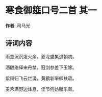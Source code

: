 # 寒食御筵口号二首  其一

**作者**: 司马光

## 诗词内容

雨意沉沉泼火余，夔龙盛集退朝初。

酒殽络绎来丹禁，冠剑参差下玉除。

紫凤归飞云烂漫，黄鹂新啭柳扶疏。

麦禾满野边烽息，佳节何妨赋乐胥。

